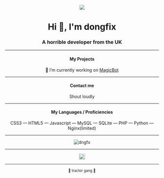<span align="center">
  
  <p align="center"><img src="https://user-images.githubusercontent.com/294904/87245353-9c71b180-c43c-11ea-8150-4065e43aff60.jpg" align="center"></p>
  
  <h1>Hi 👋, I'm dongfix</h1>
  <h3>A horrible developer from the UK</h3>
<hr>
  <h4>My Projects</h4>
  <p align="center">
      🔭 I’m currently working on <a href="https://github.com/dngfx/MagicBot">MagicBot</a>
</p>
<hr>
  <h4>Contact me</h4>
  <p align="center">
      Shout loudly
 </p>
 <hr>
  <h4>My Languages / Proficiencies</h4>
  <p align="center">
      CSS3 &mdash; HTML5 &mdash; Javascript &mdash; MySQL &mdash; SQLite &mdash; PHP &mdash; Python &mdash; Nginx(limited)
</p>
<hr>
  <p align="center"> <img src="https://github-readme-stats.vercel.app/api?username=dngfx&show_icons=true" alt="dngfx" /></p>
</span>

<hr>
<p align="center">
<a href="https://twitter.com/mrdfacts" target="blank"><img align="center" src="https://cdn.jsdelivr.net/npm/simple-icons@3.0.1/icons/twitter.svg" alt="mrdfacts" height="20" width="20" /></a><br>
</p>
<hr>
<p align="center"><small>🚜 tractor gang 🚜</small></p>
